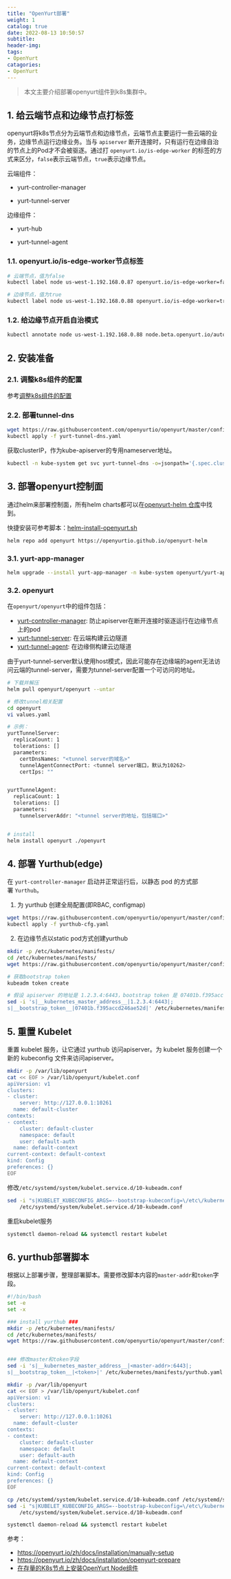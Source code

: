 ```yaml
---
title: "OpenYurt部署"
weight: 1
catalog: true
date: 2022-08-13 10:50:57
subtitle:
header-img: 
tags:
- OpenYurt
catagories:
- OpenYurt
---
```


> 本文主要介绍部署openyurt组件到k8s集群中。

## 1. 给云端节点和边缘节点打标签

openyurt将k8s节点分为云端节点和边缘节点，云端节点主要运行一些云端的业务，边缘节点运行边缘业务。当与 `apiserver` 断开连接时，只有运行在边缘自治的节点上的Pod才不会被驱逐。通过打 `openyurt.io/is-edge-worker` 的标签的方式来区分，`false`表示云端节点，`true`表示边缘节点。

云端组件：

- yurt-controller-manager

- yurt-tunnel-server

边缘组件：

- yurt-hub

- yurt-tunnel-agent

### 1.1. openyurt.io/is-edge-worker节点标签

```bash
# 云端节点，值为false
kubectl label node us-west-1.192.168.0.87 openyurt.io/is-edge-worker=false

# 边缘节点，值为true
kubectl label node us-west-1.192.168.0.88 openyurt.io/is-edge-worker=true
```

### 1.2. 给边缘节点开启自治模式

```bash
kubectl annotate node us-west-1.192.168.0.88 node.beta.openyurt.io/autonomy=true
```

## 2. 安装准备

### 2.1. 调整k8s组件的配置

参考[调整k8s组件的配置](https://blog.huweihuang.com/kubernetes-notes/edge/openyurt/update-k8s-for-openyurt/)

### 2.2. 部署tunnel-dns

```bash
wget https://raw.githubusercontent.com/openyurtio/openyurt/master/config/setup/yurt-tunnel-dns.yaml
kubectl apply -f yurt-tunnel-dns.yaml
```

获取clusterIP，作为kube-apiserver的专用nameserver地址。

```bash
kubectl -n kube-system get svc yurt-tunnel-dns -o=jsonpath='{.spec.clusterIP}'
```

## 3. 部署openyurt控制面

通过helm来部署控制面，所有helm charts都可以在[openyurt-helm 仓库](https://github.com/openyurtio/openyurt-helm)中找到。

快捷安装可参考脚本：[helm-install-openyurt.sh](https://github.com/huweihuang/kubeadm-scripts/blob/main/openyurt/cloud/helm-install-openyurt.sh)

```bash
helm repo add openyurt https://openyurtio.github.io/openyurt-helm
```

### 3.1. yurt-app-manager

```bash
helm upgrade --install yurt-app-manager -n kube-system openyurt/yurt-app-manager
```

### 3.2. openyurt

在`openyurt/openyurt`中的组件包括：

- [yurt-controller-manager](https://openyurt.io/zh/docs/core-concepts/yurt-controller-manager): 防止apiserver在断开连接时驱逐运行在边缘节点上的pod
- [yurt-tunnel-server](https://openyurt.io/zh/docs/core-concepts/yurttunnel): 在云端构建云边隧道
- [yurt-tunnel-agent](https://openyurt.io/zh/docs/core-concepts/yurttunnel): 在边缘侧构建云边隧道

由于yurt-tunnel-server默认使用host模式，因此可能存在边缘端的agent无法访问云端的tunnel-server，需要为tunnel-server配置一个可访问的地址。

```bash
# 下载并解压
helm pull openyurt/openyurt --untar

# 修改tunnel相关配置
cd openyurt 
vi values.yaml

# 示例：
yurtTunnelServer:
  replicaCount: 1
  tolerations: []
  parameters:
    certDnsNames: "<tunnel server的域名>"
    tunnelAgentConnectPort: <tunnel server端口，默认为10262>
    certIps: ""


yurtTunnelAgent:
  replicaCount: 1
  tolerations: []
  parameters:
    tunnelserverAddr: "<tunnel server的地址，包括端口>"


# install
helm install openyurt ./openyurt
```

## 4. 部署 Yurthub(edge)

在 `yurt-controller-manager` 启动并正常运行后，以静态 pod 的方式部署 `Yurthub`。

1. 为 yurthub 创建全局配置(即RBAC, configmap)

```bash
wget https://raw.githubusercontent.com/openyurtio/openyurt/master/config/setup/yurthub-cfg.yaml
kubectl apply -f yurthub-cfg.yaml
```

2. 在边缘节点以static pod方式创建yurthub

```bash
mkdir -p /etc/kubernetes/manifests/
cd /etc/kubernetes/manifests/
wget https://raw.githubusercontent.com/openyurtio/openyurt/master/config/setup/yurthub.yaml 

# 获取bootstrap token
kubeadm token create

# 假设 apiserver 的地址是 1.2.3.4:6443，bootstrap token 是 07401b.f395accd246ae52d
sed -i 's|__kubernetes_master_address__|1.2.3.4:6443|;
s|__bootstrap_token__|07401b.f395accd246ae52d|' /etc/kubernetes/manifests/yurthub.yaml
```

## 5. 重置 Kubelet

重置 kubelet 服务，让它通过 yurthub 访问apiserver。为 kubelet 服务创建一个新的 kubeconfig 文件来访问apiserver。

```bash
mkdir -p /var/lib/openyurt
cat << EOF > /var/lib/openyurt/kubelet.conf
apiVersion: v1
clusters:
- cluster:
    server: http://127.0.0.1:10261
  name: default-cluster
contexts:
- context:
    cluster: default-cluster
    namespace: default
    user: default-auth
  name: default-context
current-context: default-context
kind: Config
preferences: {}
EOF
```

修改`/etc/systemd/system/kubelet.service.d/10-kubeadm.conf`

```bash
sed -i "s|KUBELET_KUBECONFIG_ARGS=--bootstrap-kubeconfig=\/etc\/kubernetes\/bootstrap-kubelet.conf\ --kubeconfig=\/etc\/kubernetes\/kubelet.conf|KUBELET_KUBECONFIG_ARGS=--kubeconfig=\/var\/lib\/openyurt\/kubelet.conf|g" \
    /etc/systemd/system/kubelet.service.d/10-kubeadm.conf
```

重启kubelet服务

```bash
systemctl daemon-reload && systemctl restart kubelet
```

## 6. yurthub部署脚本

根据以上部署步骤，整理部署脚本。需要修改脚本内容的`master-addr`和`token`字段。

```bash
#!/bin/bash
set -e
set -x

### install yurthub ###
mkdir -p /etc/kubernetes/manifests/
cd /etc/kubernetes/manifests/
wget https://raw.githubusercontent.com/openyurtio/openyurt/master/config/setup/yurthub.yaml 


### 修改master和token字段
sed -i 's|__kubernetes_master_address__|<master-addr>:6443|;
s|__bootstrap_token__|<token>|' /etc/kubernetes/manifests/yurthub.yaml

mkdir -p /var/lib/openyurt
cat << EOF > /var/lib/openyurt/kubelet.conf
apiVersion: v1
clusters:
- cluster:
    server: http://127.0.0.1:10261
  name: default-cluster
contexts:
- context:
    cluster: default-cluster
    namespace: default
    user: default-auth
  name: default-context
current-context: default-context
kind: Config
preferences: {}
EOF

cp /etc/systemd/system/kubelet.service.d/10-kubeadm.conf /etc/systemd/system/kubelet.service.d/10-kubeadm.conf.bak
sed -i "s|KUBELET_KUBECONFIG_ARGS=--bootstrap-kubeconfig=\/etc\/kubernetes\/bootstrap-kubelet.conf\ --kubeconfig=\/etc\/kubernetes\/kubelet.conf|KUBELET_KUBECONFIG_ARGS=--kubeconfig=\/var\/lib\/openyurt\/kubelet.conf|g" \
    /etc/systemd/system/kubelet.service.d/10-kubeadm.conf

systemctl daemon-reload && systemctl restart kubelet
```

参考：

- https://openyurt.io/zh/docs/installation/manually-setup
- https://openyurt.io/zh/docs/installation/openyurt-prepare
- [在存量的K8s节点上安装OpenYurt Node组件](https://openyurt.io/zh/docs/installation/yurtadm-join/#2-%E5%9C%A8%E5%AD%98%E9%87%8F%E7%9A%84k8s%E8%8A%82%E7%82%B9%E4%B8%8A%E5%AE%89%E8%A3%85openyurt-node%E7%BB%84%E4%BB%B6)
